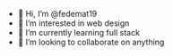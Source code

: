 - 👋 Hi, I’m @fedemat19
- 👀 I’m interested in web design
- 🌱 I’m currently learning full stack
- 💞️ I’m looking to collaborate on anything

<!---
fedemat19/fedemat19 is a ✨ special ✨ repository because its `README.md` (this file) appears on your GitHub profile.
You can click the Preview link to take a look at your changes.
--->
